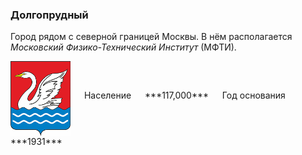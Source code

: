 <!--2021-11-14 01:37:09-->
### Долгопрудный
Город рядом с северной границей Москвы.
В нём располагается *Московский Физико-Технический Институт* (МФТИ).

<span class="dt">
  <img src="Dolgoprudny.png" align="middle" width="96px"> &emsp; 
<span class="dtc">
  Население &emsp; ***117,000*** &emsp;
  Год&nbsp;основания &emsp; ***1931***
</span>
</span>
